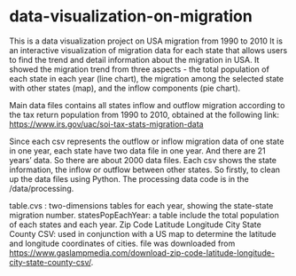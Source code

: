 # data-visualization-on-migration
This is a data visualization project on USA migration from 1990 to 2010
It is an interactive visualization of migration data for each state that allows users to find the trend and detail information about the migration in USA. 
It showed the migration trend from three aspects - 
the total population of each state in each year (line chart), 
the migration among the selected state with other states (map), 
and the inflow components (pie chart).

Main data files contains all states inflow and outflow migration according to the tax return population from 1990 to 2010, 
obtained at the following link:
https://www.irs.gov/uac/soi-tax-stats-migration-data


Since each csv represents the outflow or inflow migration data of one state in one year, each state have two data file 
in one year. And there are 21 years’ data. So there are about 2000 data files. Each csv shows the state information, 
the inflow or outflow between other states. 
So firstly, to clean up the data files using Python.
The processing data code is in the /data/processing.


table<year>.cvs : two-dimensions tables for each year, showing the state-state migration number.
statesPopEachYear: a table include the total population of each states and each year.
Zip Code Latitude Longitude City State County CSV: used in conjunction with a US map to determine the latitude and longitude coordinates of cities.
file was downloaded from https://www.gaslampmedia.com/download-zip-code-latitude-longitude-city-state-county-csv/. 




